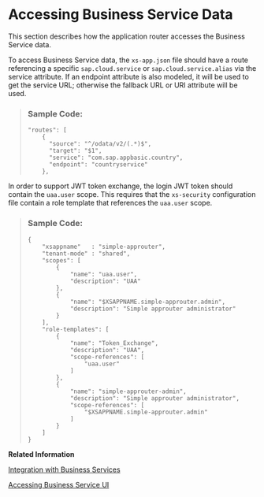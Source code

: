 <!-- loio783809d7e52f4e14a45945f3f2bad751 -->

# Accessing Business Service Data

This section describes how the application router accesses the Business Service data.

To access Business Service data, the `xs-app.json` file should have a route referencing a specific `sap.cloud.service` or `sap.cloud.service.alias` via the service attribute. If an endpoint attribute is also modeled, it will be used to get the service URL; otherwise the fallback URL or URI attribute will be used.

> ### Sample Code:  
> ```
> "routes": [
>     {
>       "source": "^/odata/v2/(.*)$",
>       "target": "$1",
>       "service": "com.sap.appbasic.country",
>       "endpoint": "countryservice"
>     },
> 
> ```

In order to support JWT token exchange, the login JWT token should contain the `uaa.user` scope. This requires that the `xs-security` configuration file contain a role template that references the `uaa.user` scope.

> ### Sample Code:  
> ```
> {
>     "xsappname"   : "simple-approuter",
>     "tenant-mode" : "shared",
>     "scopes": [
>         {
>             "name": "uaa.user",
>             "description": "UAA"
>         },
>         {
>             "name": "$XSAPPNAME.simple-approuter.admin",
>             "description": "Simple approuter administrator"
>         }
>     ],
>     "role-templates": [
>         {
>             "name": "Token_Exchange",
>             "description": "UAA",
>             "scope-references": [
>                 "uaa.user"
>             ]
>         },
>         {
>             "name": "simple-approuter-admin",
>             "description": "Simple approuter administrator",
>             "scope-references": [
>                 "$XSAPPNAME.simple-approuter.admin"
>             ]
>         }
>     ]
> }
> ```

**Related Information**  


[Integration with Business Services](integration-with-business-services-f6337cd.md "Application router supports integration with Business Services, which are a flavor of reuse-services.")

[Accessing Business Service UI](accessing-business-service-ui-0f1f92e.md "This section provides information about accessing Business Services UIs that are stored in HTML5 Application Repository.")

